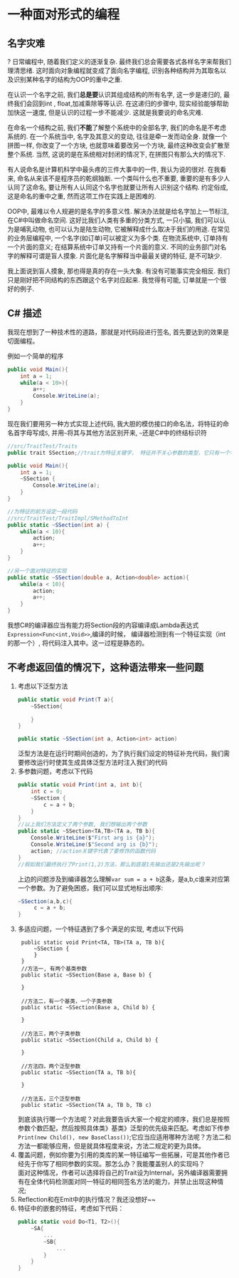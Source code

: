 # 一种面对形式的编程
## 名字灾难
?
日常编程中, 随着我们定义的逐渐复杂. 最终我们总会需要各式各样名字来帮我们理清思绪. 这时面向对象编程就变成了面向名字编程, 识别各种结构并为其取名以及识别某种名字的结构为OOP的重中之重.

在认识一个名字之前, 我们**总是要**认识其组成结构的所有名字, 这一步是递归的, 
最终我们会回到int , float,加减乘除等等认识. 在这递归的步骤中, 现实经验能够帮助加快这一速度, 但是认识的过程一步不能减少. 这就是我要说的命名灾难.

在命名一个结构之前, 我们**不能**了解整个系统中的全部名字, 我们的命名是不考虑系统的. 在一个系统当中, 名字及其意义的变动, 往往是牵一发而动全身. 就像一个拼图一样, 你改变了一个方块, 也就意味着要改另一个方块, 最终这种改变会扩散至整个系统. 当然, 这说的是在系统相对封闭的情况下, 在拼图只有那么大的情况下.

有人说命名是计算机科学中最头疼的三件大事中的一件, 我认为说的很对. 在我看来, 命名从来该不是程序员的乾纲独断. 一个类叫什么也不重要, 重要的是有多少人认同了这命名, 要让所有人认同这个名字也就要让所有人识别这个结构. 约定俗成, 这是命名的重中之重, 然而这项工作在实践上是困难的.

OOP中, 最难以令人规避的是名字的多意义性. 解决办法就是给名字加上一节标注, 在C#中叫做命名空间. 这好比我们人类有多重的分类方式, 一只小猫, 我们可以认为是哺乳动物, 也可以认为是陆生动物, 它被解释成什么取决于我们的用途. 在常见的业务层编程中, 一个名字(如订单)可以被定义为多个类. 在物流系统中, 订单持有一个片面的意义; 在结算系统中订单又持有一个片面的意义. 不同的业务部门对名字的解释可谓是盲人摸象. 片面化是名字解释当中最最关键的特征, 是不可缺少. 

我上面说到盲人摸象, 那也得是真的存在一头大象. 有没有可能事实完全相反. 我们只是刚好把不同结构的东西跟这个名字对应起来. 我觉得有可能, 订单就是一个很好的例子.


## C# 描述

我现在想到了一种技术性的道路，那就是对代码段进行签名, 首先要达到的效果是切面编程。

例如一个简单的程序

```C#
public void Main(){
	int a = 1;
	while(a < 10>){
		a++;
		Console.WriteLine(a);
	}
}
```

现在我们要用另一种方式实现上述代码, 我大胆的模仿接口的命名法，将特征的命名首字母写成`S`, 并用`~`将其与其他方法区别开来, `~`还是C#中的终结标识符  

```C#
//src/TraitTest/Traits
public trait SSection;//trait为特征关键字， 特征并不关心参数的类型，它只有一个名字。我取名Section（切面）

public void Main(){
	int a = 1;
    ~SSection {
		Console.WriteLine(a);
	}
}

//为特征的前方设定一段代码
//src/TraitTest/TraitImpl/SMethodToInt
public static ~SSection(int a) {
	while(a < 10){
		action;	
		a++;
	}
}

//另一个面对特征的实现
public static ~SSection(double a, Action<double> action){
	while(a < 10){
		action;
		a++;
	}
}

```
我想C#的编译器应当有能力将Section段的内容编译成Lambda表达式`Expression<Func<int,Void>>`,编译的时候， 编译器检测到有一个特征实现（int的那一个）, 将代码注入其中。这一过程是静态的。

## 不考虑返回值的情况下，这种语法带来一些问题  
1. 考虑以下泛型方法
   ```C#
   public static void Print(T a){
	   ~SSection{
      	  
	   }
   }

   public static ~SSection(int a, Action<int> action)
   ```
   泛型方法是在运行时期间创造的，为了执行我们设定的特征补充代码，我们需要修改运行时使其生成具体泛型方法时注入我们的代码
2. 多参数问题，考虑以下代码
   ```C#
   public static void Print(int a, int b){
	   int c = 0;
	   ~SSection {
		   c = a + b;
	   }
   }
   //以上我们方法定义了两个参数, 我们想输出两个参数
   public static ~SSection<TA,TB>(TA a, TB b){
	   Console.WriteLine($"First arg is {a}");
	   Console.WriteLine($"Second arg is {b}");
	   action; //action关键字代表了要修饰的函数代码
   }
   //假如我们最终执行了Print(1,2)方法，那么到底是1先输出还是2先输出呢？
   ```
   上边的问题涉及到编译器怎么理解`var sum = a + b`这条，是a,b,c谁来对应第一个参数。为了避免困惑，我们可以显式地标出顺序:
   ```C#
   ~SSection(a,b,c){
		c = a + b;
   }
   ```
3. 多适应问题，一个特征遇到了多个满足的实现, 考虑以下代码
   ```
    public static void Print<TA, TB>(TA a, TB b){
	    ~SSection {
		}
    }
	//方法一, 有两个基类参数
	public static ~SSection(Base a, Base b) {

	}

	//方法二，有一个基类，一个子类参数
	public static ~SSection(Base a, Child b) {

	}

	//方法三，两个子类参数
	public static ~SSection(Child a, Child b) {

	}

	//方法四，两个泛型参数
	public static ~SSection(TA a, TB b){

	}

	//方法五，三个泛型参数
	public static ~SSection(TA a, TB b, TB c)

   ```
   到底该执行哪一个方法呢？对此我要告诉大家一个规定的顺序，我们总是按照参数个数匹配，然后按照具体类》基类》泛型的优先级来匹配。考虑如下传参`Print(new Child(), new BaseClass())`;它应当应适用哪种方法呢？方法二和方法一都能够应用，但是就具体程度来说，方法二规定的更为具体。
4. 覆盖问题，例如你要为引用的类库的某一特征编写一些拓展，可是其他作者已经先于你写了相同参数的实现。那怎么办？我能覆盖别人的实现吗？  
   面对这种情况，作者可以选择将自己的Trait设为Internal，另外编译器需要拥有在全体代码检测面对同一特征的相同签名方法的能力，并禁止出现这种情况;
5. Reflection和在Emit中的执行情况？我还没想好~~
6. 特征中的嵌套的特征，考虑如下代码：
	```C#
	public static void Do<T1, T2>(){
		~SA{
			...
			~SB{
				...
			}
		}
	}
	```
